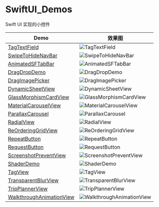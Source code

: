 # SwiftUI_Demos

Swift UI 实现的小控件

| Demo                                                  |  效果图                                                                                |
| ----------------------------------------------------  |  -----------------------------------------------------------------------------------  | 
| [TagTextField            ](TagTextField            )  |  ![TagTextField             ](TagTextField/TagTextField.gif)                          |     
| [SwipeToHideNavBar       ](SwipeToHideNavBar       )  |  ![SwipeToHideNavBar        ](SwipeToHideNavBar/SwipeToHideNavBar.gif)                |       
| [AnimatedSFTabBar        ](AnimatedSFTabBar        )  |  ![AnimatedSFTabBar         ](AnimatedSFTabBar/AnimatedSFTabBar.gif)                  |     
| [DragDropDemo            ](DragDropDemo            )  |  ![DragDropDemo             ](DragDropDemo/DragDropDemo.gif)                          |     
| [DragImagePicker         ](DragImagePicker         )  |  ![DragImagePicker          ](DragImagePicker/DragImagePicker.gif)                    |     
| [DynamicSheetView        ](DynamicSheetView        )  |  ![DynamicSheetView         ](DynamicSheetView/DynamicSheetView.gif)                  |     
| [GlassMorphismCardView   ](GlassMorphismCardView   )  |  ![GlassMorphismCardView    ](GlassMorphismCardView/GlassMorphismCardView.gif)        |     
| [MaterialCarouselView    ](MaterialCarouselView    )  |  ![MaterialCarouselView     ](MaterialCarouselView/MaterialCarouselView.gif)          |     
| [ParallaxCarousel        ](ParallaxCarousel        )  |  ![ParallaxCarousel         ](ParallaxCarousel/ParallaxCarousel.gif)                  |     
| [RadialView              ](RadialView              )  |  ![RadialView               ](RadialView/RadialView.gif)                              |     
| [ReOrderingGridView      ](ReOrderingGridView      )  |  ![ReOrderingGridView       ](ReOrderingGridView/ReOrderingGridView.gif)              |     
| [RepeatButton            ](RepeatButton            )  |  ![RepeatButton             ](RepeatButton/RepeatButton.gif)                          |     
| [RequestButton           ](RequestButton           )  |  ![RequestButton            ](RequestButton/RequestButton.gif)                        |     
| [ScreenshotPreventView   ](ScreenshotPreventView   )  |  ![ScreenshotPreventView    ](ScreenshotPreventView/ScreenshotPreventView.gif)        |     
| [ShaderDemo              ](ShaderDemo              )  |  ![ShaderDemo               ](ShaderDemo/ShaderDemo.gif)                              |     
| [TagView                 ](TagView                 )  |  ![TagView                  ](TagView/TagView.gif)                                    |     
| [TransparentBlurView     ](TransparentBlurView     )  |  ![TransparentBlurView      ](TransparentBlurView/TransparentBlurView.gif)            |     
| [TripPlannerView         ](TripPlannerView         )  |  ![TripPlannerView          ](TripPlannerView/TripPlannerView.gif)                    |     
| [WalkthroughAnimationView](WalkthroughAnimationView)  |  ![WalkthroughAnimationView ](WalkthroughAnimationView/WalkthroughAnimationView.gif)  |     


